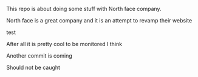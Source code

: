 This repo is about doing some stuff with North face company.

North face is a great company and it is an attempt to revamp their website

test


After all it is pretty cool to be monitored I think

Another commit is coming 

Should not be caught

